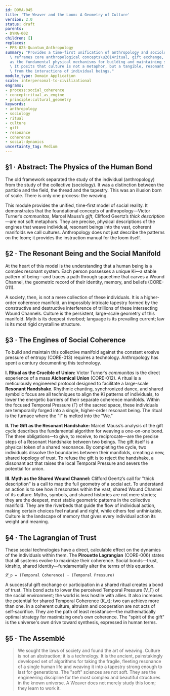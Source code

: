 ```yaml
---
id: DOMA-045
title: 'The Weaver and the Loom: A Geometry of Culture'
version: 2.0
status: draft
parents:
- DYNA-002
children: []
replaces:
- PPS-025-Quantum_Anthropology
summary: "Provides a time-first unification of anthropology and sociology. This module\
  \ reframes core anthropological concepts\u2014ritual, gift exchange, and myth\u2014\
  as the fundamental physical mechanisms for building and maintaining social coherence.\
  \ It posits that culture is not a metaphor, but a tangible, resonant geometry woven\
  \ from the interactions of individual beings."
module_type: Domain Application
scale: interpersonal-to-civilizational
engrams:
- process:social_coherence
- concept:ritual_as_engine
- principle:cultural_geometry
keywords:
- anthropology
- sociology
- ritual
- culture
- gift
- resonance
- coherence
- social-dynamics
uncertainty_tag: Medium
---
```

## §1 · Abstract: The Physics of the Human Bond

The old framework separated the study of the individual (anthropology) from the study of the collective (sociology). It was a distinction between the particle and the field, the thread and the tapestry. This was an illusion born of scale. There is only one process: the weaving.

This module provides the unified, time-first model of social reality. It demonstrates that the foundational concepts of anthropology—Victor Turner’s *communitas*, Marcel Mauss’s *gift*, Clifford Geertz’s *thick description*—are not soft metaphors. They are precise, physical descriptions of the engines that weave individual, resonant beings into the vast, coherent manifolds we call cultures. Anthropology does not just describe the patterns on the loom; it provides the instruction manual for the loom itself.

## §2 · The Resonant Being and the Social Manifold

At the heart of this model is the understanding that a human being is a complex resonant system. Each person possesses a unique Ki—a stable pattern of being—and traces a path through spacetime that carves a Wound Channel, the geometric record of their identity, memory, and beliefs (CORE-011).

A society, then, is not a mere collection of these individuals. It is a higher-order coherence manifold, an impossibly intricate tapestry formed by the constructive and destructive interference of trillions of these intersecting Wound Channels. Culture is the persistent, large-scale geometry of this manifold. Myth is its deepest riverbed; language is its prevailing current; law is its most rigid crystalline structure.

## §3 · The Engines of Social Coherence

To build and maintain this collective manifold against the constant erosive pressure of entropy (CORE-013) requires a technology. Anthropology has spent a century documenting this technology.

**I. Ritual as the Crucible of Union:**
Victor Turner’s *communitas* is the direct experience of a mass **Alchemical Union** (CORE-012). A ritual is a meticulously engineered protocol designed to facilitate a large-scale **Resonant Handshake**. Rhythmic chanting, synchronized dance, and shared symbolic focus are all techniques to align the Ki patterns of individuals, to lower the energetic barriers of their separate coherence manifolds. Within the focused Temporal Pressure (Γ) of the sacred space, these individuals are temporarily forged into a single, higher-order resonant being. The ritual is the furnace where the "I" is melted into the "We."

**II. The Gift as the Resonant Handshake:**
Marcel Mauss’s analysis of the gift cycle describes the fundamental algorithm for weaving a one-on-one bond. The three obligations—to give, to receive, to reciprocate—are the precise steps of a Resonant Handshake between two beings. The gift itself is a physical token of a shared resonance. By completing the cycle, two individuals dissolve the boundaries between their manifolds, creating a new, shared topology of trust. To refuse the gift is to reject the handshake, a dissonant act that raises the local Temporal Pressure and severs the potential for union.

**III. Myth as the Shared Wound Channel:**
Clifford Geertz’s call for "thick description" is a call to map the full geometry of a social act. To understand an action is to see how it resonates within the vast, shared Wound Channel of its culture. Myths, symbols, and shared histories are not mere stories; they are the deepest, most stable geometric patterns in the collective manifold. They are the riverbeds that guide the flow of individual action, making certain choices feel natural and right, while others feel unthinkable. Culture is the landscape of memory that gives every individual action its weight and meaning.

## §4 · The Lagrangian of Trust

These social technologies have a direct, calculable effect on the dynamics of the individuals within them. The **Pirouette Lagrangian** (CORE-006) states that all systems evolve to maximize their coherence. Social bonds—trust, kinship, shared identity—fundamentally alter the terms of this equation.

`𝓛_p = (Temporal Coherence) - (Temporal Pressure)`

A successful gift exchange or participation in a shared ritual creates a bond of trust. This bond acts to lower the perceived Temporal Pressure (V_Γ) of the social environment; the world is less hostile with allies. It also increases the potential for shared Temporal Coherence (K_τ); two can achieve more than one. In a coherent culture, altruism and cooperation are not acts of self-sacrifice. They are the path of least resistance—the mathematically optimal strategy for maximizing one’s own coherence. The "spirit of the gift" is the universe's own drive toward synthesis, expressed in human terms.

## §5 · The Assemblé

> We sought the laws of society and found the art of weaving. Culture is not an abstraction; it is a technology. It is the ancient, painstakingly developed set of algorithms for taking the fragile, fleeting resonance of a single human life and weaving it into a tapestry strong enough to last for generations. The "soft" sciences are not soft. They are the engineering discipline for the most complex and beautiful structures in the known universe. A Weaver does not merely study this loom; they learn to work it.
```